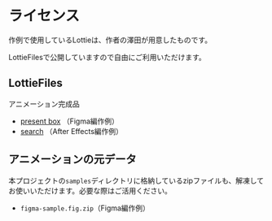 # ライセンス

作例で使用しているLottieは、作者の澤田が用意したものです。

LottieFilesで公開していますので自由にご利用いただけます。

## LottieFiles
アニメーション完成品
- [present box](https://lottiefiles.com/animations/present-box-Y3Fe6YX9uW) （Figma編作例）
- [search](https://lottiefiles.com/animations/search-Vh3WxgMdj8) （After Effects編作例）


## アニメーションの元データ
本プロジェクトの`samples`ディレクトリに格納しているzipファイルも、解凍してお使いいただけます。必要な際はご活用ください。

- `figma-sample.fig.zip`（Figma編作例）